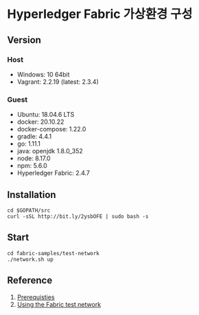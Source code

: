 # Hyperledger Fabric 가상환경 구성


## Version
### Host
* Windows: 10 64bit
* Vagrant: 2.2.19 (latest: 2.3.4)

### Guest
* Ubuntu: 18.04.6 LTS
* docker: 20.10.22
* docker-compose: 1.22.0
* gradle: 4.4.1
* go: 1.11.1
* java: openjdk 1.8.0_352
* node: 8.17.0
* npm: 5.6.0
* Hyperledger Fabric: 2.4.7

## Installation
```console
cd $GOPATH/src
curl -sSL http://bit.ly/2ysbOFE | sudo bash -s
```

## Start
```console
cd fabric-samples/test-network
./network.sh up
```

## Reference
1. [Prerequisties](https://hyperledger-fabric.readthedocs.io/en/latest/prereqs.html)
2. [Using the Fabric test network](https://hyperledger-fabric.readthedocs.io/en/latest/test_network.html)
